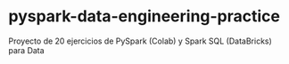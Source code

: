 # pyspark-data-engineering-practice
Proyecto de 20 ejercicios de PySpark (Colab) y Spark SQL (DataBricks) para Data
